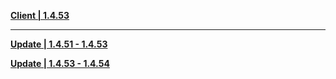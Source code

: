 **[Client | 1.4.53](https://autopatchhkws.yuanshen.com/client_app/beta_pc/20210327_0690d6381b6edc9d/GenshinImpact_beta_1.4.53.zip)**

-----

**[Update | 1.4.51 - 1.4.53](https://autopatchhkws.yuanshen.com/client_app/beta_update/hk4e_global/6/zh-cn_1.4.51_1.4.53_diff_YRUhs24H.zip)**

**[Update | 1.4.53 - 1.4.54](https://autopatchhkws.yuanshen.com/client_app/beta_update/hk4e_global/6/game_1.4.53_1.4.54_diff_hSgCyQi0.zip)**

